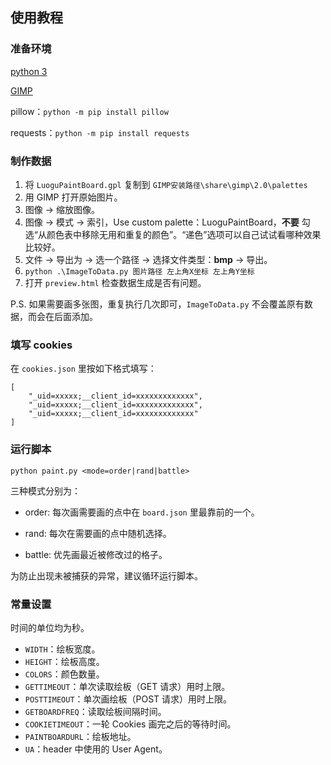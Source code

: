 ## 使用教程

### 准备环境

[python 3](https://www.python.org/downloads/)

[GIMP](https://www.gimp.org/downloads/)

pillow：`python -m pip install pillow`

requests：`python -m pip install requests`

### 制作数据

1. 将 `LuoguPaintBoard.gpl` 复制到 `GIMP安装路径\share\gimp\2.0\palettes`
2. 用 GIMP 打开原始图片。
3. 图像 → 缩放图像。
4. 图像 → 模式 → 索引，Use custom palette：LuoguPaintBoard，**不要** 勾选“从颜色表中移除无用和重复的颜色”。“递色”选项可以自己试试看哪种效果比较好。
5. 文件 → 导出为 → 选一个路径 → 选择文件类型：**bmp** → 导出。
6. `python .\ImageToData.py 图片路径 左上角X坐标 左上角Y坐标`
7. 打开 `preview.html` 检查数据生成是否有问题。

P.S. 如果需要画多张图，重复执行几次即可，`ImageToData.py` 不会覆盖原有数据，而会在后面添加。

### 填写 cookies

在 `cookies.json` 里按如下格式填写：

```
[
	"_uid=xxxxx;__client_id=xxxxxxxxxxxxx",
	"_uid=xxxxx;__client_id=xxxxxxxxxxxxx",
	"_uid=xxxxx;__client_id=xxxxxxxxxxxxx"
]
```

### 运行脚本

`python paint.py <mode=order|rand|battle>`

三种模式分别为：

- order: 每次画需要画的点中在 `board.json` 里最靠前的一个。

- rand: 每次在需要画的点中随机选择。

- battle: 优先画最近被修改过的格子。

为防止出现未被捕获的异常，建议循环运行脚本。

### 常量设置

时间的单位均为秒。

- `WIDTH`：绘板宽度。
- `HEIGHT`：绘板高度。
- `COLORS`：颜色数量。
- `GETTIMEOUT`：单次读取绘板（GET 请求）用时上限。
- `POSTTIMEOUT`：单次画绘板（POST 请求）用时上限。
- `GETBOARDFREQ`：读取绘板间隔时间。
- `COOKIETIMEOUT`：一轮 Cookies 画完之后的等待时间。
- `PAINTBOARDURL`：绘板地址。
- `UA`：header 中使用的 User Agent。